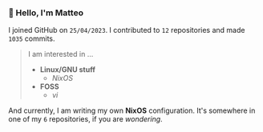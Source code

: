 ### 👋 Hello, I'm Matteo

I joined GitHub on `25/04/2023`.
I contributed to `12` repositories and made `1035` commits.

> I am interested in ...
> 
> - **Linux/GNU stuff**
>     - *NixOS*
> - **FOSS**
>   - *vi*

And currently, I am writing my own **NixOS** configuration. It's somewhere in one of my `6` repositories, if you are *wondering*.
